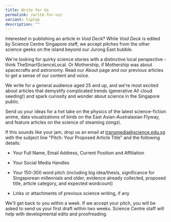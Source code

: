 ```yaml
---
title: Write for Us
permalink: /write-for-us/
variant: tiptap
description: ""
---
```

<p>Interested in publishing an article in <em>Void Deck</em>? While <em>Void Deck</em> is
edited by Science Centre Singapore staff, we accept pitches from the other
science geeks on the island beyond our Jurong East bubble.&nbsp;</p>
<p>We're looking for quirky science stories with a distinctive local perspective
- think TheSmartScienceLocal. Or Mothership, if Mothership was about spacecrafts
and astronomy. Read our About page and our previous articles to get a sense
of our content and voice.&nbsp;&nbsp;</p>
<p>We write for a general audience aged 25 and up, and we're most excited
about articles that demystify complicated trends (generative AI! cloud
seeding!) and spark curiosity and wonder about science in the Singapore
public.&nbsp;</p>
<p>Send us your ideas for a hot take on the physics of the latest science-fiction
anime, data visualizations of birds on the East Asian-Australasian Flyway,
and feature articles on the science of steaming zongzi.&nbsp;</p>
<p>If this sounds like your jam, drop us an email at <a href="mailto:transmedia@science.edu.sg" rel="noopener noreferrer nofollow" target="_blank">transmedia@science.edu.sg</a> with
the subject line "Pitch: Your Proposed Article Title" and the following
details:&nbsp;</p>
<ul data-tight="true" class="tight">
<li>
<p>Your Full Name, Email Address, Current Position and Affiliation&nbsp;&nbsp;</p>
</li>
<li>
<p>Your Social Media Handles&nbsp;&nbsp;</p>
</li>
<li>
<p>Your 150-300 word pitch (including big idea/thesis, significance for Singaporean
millennials and older, evidence already collected, proposed title, article
category, and expected wordcount)&nbsp;</p>
</li>
<li>
<p>Links or attachments of previous science writing, if any&nbsp;</p>
</li>
</ul>
<p>We'll get back to you within a week. If we accept your pitch, you will
be asked to send us your first draft within two weeks. Science Centre staff
will help with developmental edits and proofreading.&nbsp;</p>